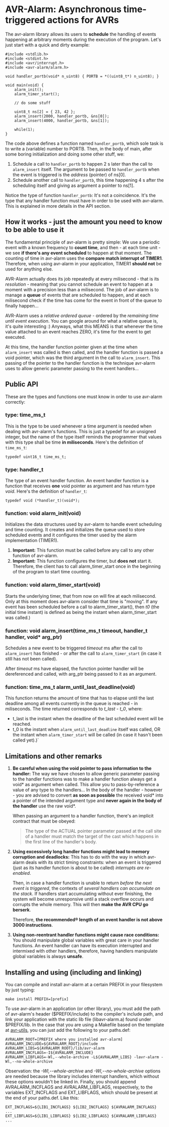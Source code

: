 AVR-Alarm: Asynchronous time-triggered actions for AVRs
=======================================================
The avr-alarm library allows its users to **schedule** the handling of events happening at arbitrary moments
during the execution of the program. Let's just start with a quick and dirty example:

    #include <stdlib.h>
    #include <stdint.h>
    #include <avr/interrupt.h>
    #include <avr-alarm/alarm.h>

    void handler_portb(void* n_uint8) { PORTB = *((uint8_t*) n_uint8); }

    void main(void) {
        alarm_init();
        alarm_timer_start();
        
        // do some stuff
        
        uint8_t ns[2] = { 23, 42 };
        alarm_insert(2000, handler_portb, &ns[0]);
        alarm_insert(4000, handler_portb, &ns[1]);
        
        while(1);
    }

The code above defines a function named `handler_portb`, which sole task is to write a (variable) number to
PORTB. Then, in the body of main, after some boring initialization and doing some other stuff, we:

 1. Schedule a call to `handler_portb` to happen 2 s later than the call to `alarm_insert` itself. The argument
    to be passed to `handler_portb` when the event is triggered is the *address* (pointer) of ns[0].
 2. Schedule another call to `handler_portb`, this time happening 4 s after the scheduling itself and giving as
    argument a pointer to ns[1].

Notice the type of function `handler_portb`: It's not a coincidence. It's the type that any handler function
must have in order to be used with avr-alarm. This is explained in more details in the API section.


How it works - just the amount you need to know to be able to use it
--------------------------------------------------------------------
The fundamental principle of avr-alarm is pretty simple: We use a periodic event with a known frequency to
**count time**, and then - at each time unit - we see **if there's any event scheduled** to happen at that
moment. The counting of time in avr-alarm uses the **compare match interrupt of TIMER1**. Therefore, when
using avr-alarm in your application, TIMER1 **should not** be used for anything else.

AVR-Alarm actually does its job repeatedly at every milisecond - that is its *resolution* - meaning that you
cannot schedule an event to happen at a moment with a precision less than a milisecond. The job of avr-alarm
is to manage a **queue** of events that are scheduled to happen, and at each milisecond check if the time has
come for the event in front of the queue to finally happen...

AVR-Alarm uses a *relative ordered queue* - ordered by the *remaining time until event execution*. You can
google around for what a relative queue is, it's quite interesting :)  Anyways, what this MEANS is that
whenever the time value attached to an event reaches ZERO, it's time for the event to get executed.

At this time, the handler function pointer given at the time when `alarm_insert` was called is then called,
and the handler function is passed a void pointer, which was the third argument in the call to `alarm_insert`.
This passing of the pointer to the handler function is the technique avr-alarm uses to allow generic parameter
passing to the event handlers...


Public API
----------
These are the types and functions one must know in order to use avr-alarm correctly:

### type: time\_ms\_t
This is the type to be used whenever a time argument is needed when dealing with avr-alarm's functions. This
is just a typedef for an unsigned integer, but the name of the type itself reminds the programmer that values
with this type shall be time **in miliseconds**. Here's the definition of `time_ms_t`:

    typedef uint16_t time_ms_t;


### type: handler\_t
The type of an event handler function. An event handler function is a function that receives **one** void
pointer as argument and has return type *void*. Here's the definition of `handler_t`:

    typedef void (*handler_t)(void*);


### function: void alarm\_init(void)
Initializes the data structures used by avr-alarm to handle event scheduling and time counting. It creates and
initializes the queue used to store scheduled events and it configures the timer used by the alarm
implementation (TIMER1).

 1. **Important:** This function must be called before any call to any other function of avr-alarm.
 2. **Important:** This function configures the timer, but **does not** start it. Therefore, the client has
    to call alarm\_timer\_start once in the beginning of the program to start time counting.


### function: void alarm\_timer\_start(void)
Starts the underlying timer, that from now on will fire at each milisecond. Only at this moment does avr-alarm
consider that time is "moving". If any event has been scheduled before a call to alarm\_timer\_start(), then
*t0* (the initial time instant) is defined as being the instant when alarm\_timer\_start was called.)


### function: void alarm\_insert(time\_ms\_t timeout, handler\_t handler, void\* arg\_ptr)
Schedules a new event to be triggered *timeout* ms after the call to `alarm_insert` has finished - or after
the call to `alarm_timer_start` (in case it still has not been called).

After *timeout* ms have elapsed, the function pointer handler will be dereferenced and called, with arg\_ptr
being passed to it as an argument.


### function: time\_ms\_t alarm\_until\_last\_deadline(void)
This function returns the amount of time that has to elapse until the last deadline among all events currently
in the queue is reached - in miliseconds. The time returned corresponds to *t_last - t_0*, where:

 * t\_last is the instant when the deadline of the last scheduled event will be reached.
 * t\_0 is the instant when `alarm_until_last_deadline` itself was called, OR the instant when
   `alarm_timer_start` will be called (in case it hasn't been called yet).)`


Limitations and other remarks
-----------------------------
 1. **Be careful when using the void pointer to pass information to the handler:** The way we have chosen to
    allow generic parameter passing to the handler functions was to make a handler function always get
    a void\* as argument when called. This allow you to pass-by-reference a value of any type to the
    handlers... In the body of the handler - however - you are advised to convert **as soon as possible**
    the received void\* into a pointer of the intended argument type and **never again in the body of
    the handler** use the raw void\*.

    When passing an argument to a handler function, there's an implicit contract that must be obeyed:

    > The type of the ACTUAL pointer parameter passed at the call site of a handler must match the
    > target of the cast which happens in the first line of the handler's body.

 2. **Using excessively long handler functions might lead to memory corruption and deadlocks:**
    This has to do with the way in which avr-alarm deals with its strict timing constraints: when an event
    is triggered (just as its handler function is about to be called) *interrupts are re-enabled*.

    Then, in case a handler function is unable to return *before the next event is triggered*, the contexts
    of *several handlers can accumulate on the stack*. If handlers start accumulating without ever
    finishing, the system will become unresponsive until a stack overflow occurs and corrupts the whole
    memory. This will then **make the AVR CPU go berserk**.

    Therefore, **the recommended® length of an event handler is not above 3000 instructions**.

 3. **Using non-reentrant handler functions might cause race conditions:** You should manipulate global
    variables with great care in your handler functions. An event handler can have its execution
    interrupted and intermixed with other handlers, therefore, having handlers manipulate global
    variables is always **unsafe**.


Installing and using (including and linking)
--------------------------------------------
You can compile and install avr-alarm at a certain PREFIX in your filesystem by just typing:

    make install PREFIX=[prefix]

To use avr-alarm in an application (or other library), you must add the path of avr-alarm's header
($PREFIX/include) to the compiler's include path, and link your application with the static lib file
(libavr-alarm.a) found under $PREFIX/lib. In the case that you are using a Makefile based on the template
at [avr-utils](http://github.com/joaopizani/avr-utils), you can just add the following to your paths.def:

    AVRALARM_ROOT=[PREFIX where you installed avr-alarm]
    AVRALARM_INCLUDE=${AVRALARM_ROOT}/include
    AVRALARM_LIBS=${AVRALARM_ROOT}/lib/avr-alarm
    AVRALARM_INCFLAGS=-I${AVRALARM_INCLUDE}
    AVRALARM_LIBFLAGS=-Wl,--whole-archive -L${AVRALARM_LIBS} -lavr-alarm -Wl,--no-whole-archive

Observation: the *-Wl,--whole-archive* and *-Wl,--no-whole-archive* options are needed because the library
includes interrupt handlers, which without these options wouldn't be linked in. Finally, you should
append AVRALARM\_INCFLAGS and AVRALARM\_LIBFLAGS, respectively, to the variables EXT\_INCFLAGS and EXT\_LIBFLAGS,
which should be present at the end of your paths.def. Like this:

    EXT_INCFLAGS=${LIB1_INCFLAGS} ${LIB2_INCFLAGS} ${AVRALARM_INCFLAGS} ...
    EXT_LIBFLAGS=${LIB1_LIBFLAGS} ${LIB2_LIBFLAGS} ${AVRALARM_LIBFLAGS} ...


